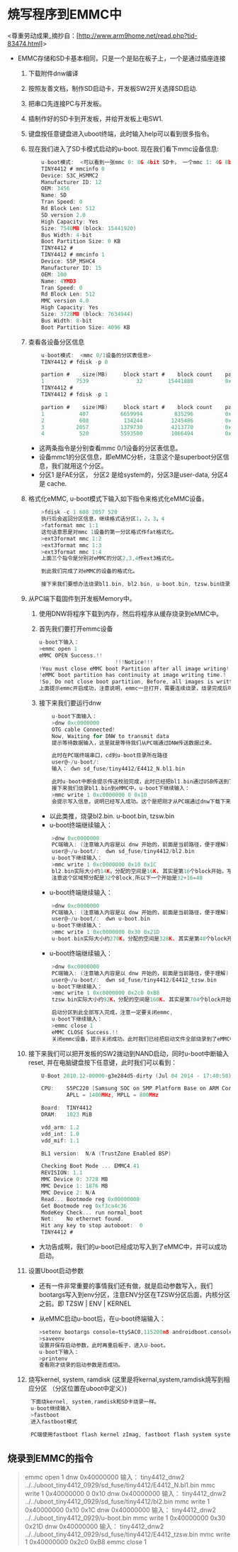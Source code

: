 
# 焼写程序到EMMC中

<尊重劳动成果_摘抄自：[<http://www.arm9home.net/read.php?tid-83474.html]>>

* EMMC存储和SD卡基本相同，只是一个是贴在板子上，一个是通过插座连接
    1. 下载附件dnw编译
    1. 按照友善文档，制作SD启动卡，开发板SW2开关选择SD启动.
    1. 把串口先连接PC与开发板。
    1. 插制作好的SD卡到开发板，并给开发板上电SW1.
    1. 键盘按任意键盘进入uboot终端，此时输入help可以看到很多指令。
    1. 现在我们进入了SD卡模式启动的u-boot. 现在我们看下mmc设备信息:
        ```C
            u-boot模式:  <可以看到一张mmc 0: 8G 4bit SD卡， 一个mmc 1: 4G 8bit EMMC>
            TINY4412 # mmcinfo 0
            Device: S3C_HSMMC2
            Manufacturer ID: 12
            OEM: 3456
            Name: SD
            Tran Speed: 0
            Rd Block Len: 512
            SD version 2.0
            High Capacity: Yes
            Size: 7540MB (block: 15441920)
            Bus Width: 4-bit
            Boot Partition Size: 0 KB
            TINY4412 #
            TINY4412 # mmcinfo 1
            Device: S5P_MSHC4
            Manufacturer ID: 15
            OEM: 100
            Name: 4YMD3
            Tran Speed: 0
            Rd Block Len: 512
            MMC version 4.0
            High Capacity: Yes
            Size: 3728MB (block: 7634944)
            Bus Width: 8-bit
            Boot Partition Size: 4096 KB
        ```
    1. 查看各设备分区信息
        ```C
            u-boot模式:  <mmc 0/1设备的分区表信息>
            TINY4412 # fdisk -p 0

            partion #    size(MB)     block start #    block count    partition_Id
            1          7539               32        15441888          0x0B
            TINY4412 #
            TINY4412 # fdisk -p 1

            partion #    size(MB)     block start #    block count    partition_Id
            1           407          6659994          835296          0x0C
            2           608           134244         1245486          0x83
            3          2057          1379730         4213770          0x83
            4           520          5593500         1066494          0x83
        ```
        * 这两条指令是分别查看mmc 0/1设备的分区表信息。
        * 设备mmc1的分区信息，即eMMC分析，注意这个是superboot分区信息，我们就用这个分区。
        * 分区1 是FAE分区， 分区2 是给system的，分区3是user-data, 分区4 是 cache.
    1. 格式化eMMC, u-boot模式下输入如下指令来格式化eMMC设备。
        ```C
            >fdisk -c 1 608 2057 520
            执行后会返回分区信息，继续格式话分区1，2，3，4
            >fatformat mmc 1:1
            这句话意思是对mmc 1设备的第一分区格式作fat格式化。
            >ext3format mmc 1:2
            >ext3format mmc 1:3
            >ext3format mmc 1:4
            上面三个指令是分别对eMMC的分区2,3,4作ext3格式化。

            到此我们完成了对eMMC的设备的格式化。

            接下来我们要想办法烧录bl1.bin, bl2.bin, u-boot.bin, tzsw.bin烧录到eMMC中。
        ```

    1. 从PC端下载固件到开发板Memory中。
        1. 使用DNW将程序下载到内存，然后将程序从缓存烧录到eMMC中。
        1. 首先我们要打开emmc设备

            ```C
            u-boot下输入：
            >emmc open 1
            eMMC OPEN Success.!!
                                    !!!Notice!!!
            !You must close eMMC boot Partition after all image writing!
            !eMMC boot partition has continuity at image writing time.!
            !So, Do not close boot partition, Before, all images is written.!
            上面提示emmc开启成功，注意说明，emmc一旦打开，需要连续烧录，烧录完成后可以关闭emmc.
            ```

        1. 接下来我们要运行dnw

            ```C
                u-boot下面输入：
                >dnw 0xc0000000
                OTG cable Connected!
                Now, Waiting for DNW to transmit data
                提示等待数据输入，这里就是等待我们从PC端通过DNW传送数据过来。

                此时在PC端终端串口，cd到u-boot目录所在路径
                user@~/u-boot/:
                输入： dwn sd_fuse/tiny4412/E4412_N.bl1.bin

                此时u-boot中断会提示传送校验完成，此时已经把bl1.bin通过USB传送到了memeory的0xc0000000起始地址，大小8KB.
                接下来我们烧录bl1.bin到eMMC中，u-boot下继续输入：
                >mmc write 1 0xc0000000 0 0x10
                会提示写入信息，说明已经写入成功。这个是把刚才从PC端通过dnw下载下来的bl1.bin固件下载到emmc中，起始0， 16个block, 一个block是512B, 16*512=8*1024=8KB. 这个是bl1.bin的存放位置。
            ```

            * 以此类推，烧录bl2.bin. u-boot.bin, tzsw.bin
            * u-boot终端继续输入：

            ```C
                >dnw 0xc0000000
                PC端输入: (注意输入内容是以 dnw 开始的，前面是当前路径，便于理解)
                user@~/u-boot/:  dwn sd_fuse/tiny4412/bl2.bin
                u-boot下继续输入：
                >mmc write 1 0xc0000000 0x10 0x1C
                bl2.bin实际大小约14K，分配的空间是16K. 其实是第16个block开始，写入28个block, 28*512B=14*1024=14K
                注意这个区域预分配是32个Block,所以下一个开始是32+16=48
            ```

            * u-boot终端继续输入：

            ```C
                >dnw 0xc0000000
                PC端输入: (注意输入内容是以 dnw 开始的，前面是当前路径，便于理解)
                user@~/u-boot/:  dwn u-boot.bin
                u-boot下继续输入：
                >mmc write 1 0xc0000000 0x30 0x21D
                u-boot.bin实际大小约270K，分配的空间是328K. 其实是第48个block开始，写入541个block, 541*512B=270.5*1024 约270K
            ```

            * u-boot终端继续输入：

            ```C
                >dnw 0xc0000000
                PC端输入: (注意输入内容是以 dnw 开始的，前面是当前路径，便于理解)
                user@~/u-boot/:  dwn sd_fuse/tiny4412/E4412_tzsw.bin
                u-boot下继续输入：
                >mmc write 1 0xc0000000 0x2c0 0xB8
                tzsw.bin实际大小约92K，分配的空间是160K. 其实是第704个block开始，写入184个block, 184*512=92*1024=92K
            ```

            ```C
                启动分区到此全部写入完成，注意一定要关闭emmc,
                u-boot下继续输入：
                >emmc close 1
                eMMC CLOSE Success.!!
                关闭emmc设备，提示关闭成功。此时我们已经把启动文件全部烧录到了eMMC中。
            ```

    1. 接下来我们可以把开发板的SW2拨动到NAND启动，同时u-boot中断输入reset, 并在电脑键盘按下任意键，此时我们可以看到：

        ```C
            U-Boot 2010.12-00000-g3e284d5-dirty (Jul 04 2014 - 17:40:58) for TINY4412

            CPU:    S5PC220 [Samsung SOC on SMP Platform Base on ARM CortexA9]
                    APLL = 1400MHz, MPLL = 800MHz

            Board:  TINY4412
            DRAM:   1023 MiB

            vdd_arm: 1.2
            vdd_int: 1.0
            vdd_mif: 1.1

            BL1 version:  N/A (TrustZone Enabled BSP)

            Checking Boot Mode ... EMMC4.41
            REVISION: 1.1
            MMC Device 0: 3728 MB
            MMC Device 1: 1876 MB
            MMC Device 2: N/A
            Read... Bootmode reg 0x00000000 
            Get Bootmode reg 0xf3ca4c36 
            ModeKey Check... run normal_boot 
            Net:    No ethernet found.
            Hit any key to stop autoboot:  0
            TINY4412 #
        ```

        * 大功告成啊，我们的u-boot已经成功写入到了eMMC中，并可以成功启动。

    1. 设置Uboot启动参数

        * 还有一件非常重要的事情我们还有做，就是启动参数写入，我们bootargs写入到env分区，注意ENV分区在TZSW分区后面，内核分区之前。即 TZSW | ENV | KERNEL
        * 从eMMC启动u-boot后，在u-boot终端输入：

            ```C
            >setenv bootargs console=ttySAC0,115200n8 androidboot.console=ttySAC0 uhost0=n ctp=2 skipcali=y vmalloc=512m lcd=S70
            >saveenv
            设置并保存启动参数，此时再重启板子，进入U-boot。
            u-boot下输入：
            >printenv
            查看刚才烧录的启动参数是否成功。
            ```

    1. 烧写kernel, system, ramdisk (这里是将kernal,system,ramdisk焼写到相应分区 （分区位置在uboot中定义）)

    ```C
        下面烧kernel, system,ramdisk和SD卡烧录一样。
        u-boot继续输入
        >fastboot
        进入fastboot模式

        PC端使用fastboot flash kernel zImag, fastboot flash system system.img, fastboot flash ramdisk ramdisk-u.img即可把剩下全部的img烧录到eMMC中。重启开发板，就可以启动开发板。
    ```

## 烧录到EMMC的指令

>emmc open 1
>dnw 0x40000000
输入： tiny4412_dnw2 ../../uboot_tiny4412_0929/sd_fuse/tiny4412/E4412_N.bl1.bin
>mmc write 1 0x40000000 0 0x10
>dnw 0x40000000
输入： tiny4412_dnw2 ../../uboot_tiny4412_0929/sd_fuse/tiny4412/bl2.bin
>mmc write 1 0x40000000 0x10 0x1C
>dnw 0x40000000
输入： tiny4412_dnw2 ../../uboot_tiny4412_0929/u-boot.bin
>mmc write 1 0x40000000 0x30 0x21D
>dnw 0x40000000
输入： tiny4412_dnw2 ../../uboot_tiny4412_0929/sd_fuse/tiny4412/E4412_tzsw.bin
>mmc write 1 0x40000000 0x2c0 0xB8
>emmc close 1
